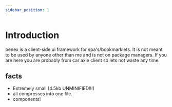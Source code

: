 ```yaml
---
sidebar_position: 1
---
```


# Introduction

penex is a client-side ui framework for spa's/bookmarklets. It is not meant to be used by anyone other than me and is not on package managers. If you are here you are probably from car axle client so lets not waste any time.

## facts
- Extremely small (4.5kb UNMINIFIED!!!)
- all compresses into one file.
- components!
